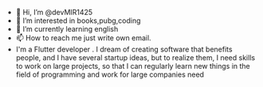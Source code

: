 - 👋 Hi, I’m @devMIR1425
- 👀 I’m interested in books,pubg,coding
- 🌱 I’m currently learning english
- 📫 How to reach me just write own email.
- I'm a Flutter developer .  I dream of creating software that benefits people, and I have several startup ideas, but to realize them, I need skills to work on large projects, so that I can regularly learn new things in the field of programming and work for large companies need

<!---
devMIR1425/devMIR1425 is a ✨ special ✨ repository because its `README.md` (this file) appears on your GitHub profile.
You can click the Preview link to take a look at your changes.
--->
